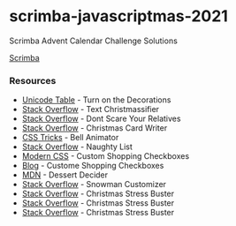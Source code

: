 # scrimba-javascriptmas-2021
Scrimba Advent Calendar Challenge Solutions

[Scrimba](https://scrimba.com/learn/javascriptmas2021)

### Resources

- [Unicode Table](https://unicode-table.com/en/2603/) - Turn on the Decorations
- [Stack Overflow](https://stackoverflow.com/questions/37566597/why-doesnt-includes-work-with-classlist/37566648) - Text Christmassifier
- [Stack Overflow](https://stackoverflow.com/questions/60829313/how-to-set-emoji-unicode-dynamically) - Dont Scare Your Relatives
- [Stack Overflow](https://stackoverflow.com/questions/5915096/get-a-random-item-from-a-javascript-array) - Christmas Card Writer
- [CSS Tricks](https://css-tricks.com/restart-css-animation/) - Bell Animator
- [Stack Overflow](https://stackoverflow.com/questions/46107840/how-to-use-innerhtml-to-show-all-the-contents-of-a-object) - Naughty List
- [Modern CSS](https://moderncss.dev/pure-css-custom-checkbox-style/) - Custom Shopping Checkboxes
- [Blog](https://www.scottohara.me/blog/2021/09/24/custom-radio-checkbox-again.html) - Custome Shopping Checkboxes
- [MDN](https://developer.mozilla.org/en-US/docs/Web/API/Fetch_API/Using_Fetch) - Dessert Decider
- [Stack Overflow](https://stackoverflow.com/questions/13153903/how-to-get-a-value-from-html5-color-picker) - Snowman Customizer
- [Stack Overflow](https://stackoverflow.com/questions/29971898/how-to-create-an-accurate-timer-in-javascript) - Christmas Stress Buster
- [Stack Overflow](https://stackoverflow.com/questions/19429890/javascript-timer-just-for-minutes-and-seconds/19430179) - Christmas Stress Buster
- [Stack Overflow](https://stackoverflow.com/questions/54598559/clearing-an-anonymous-setinterval) - Christmas Stress Buster